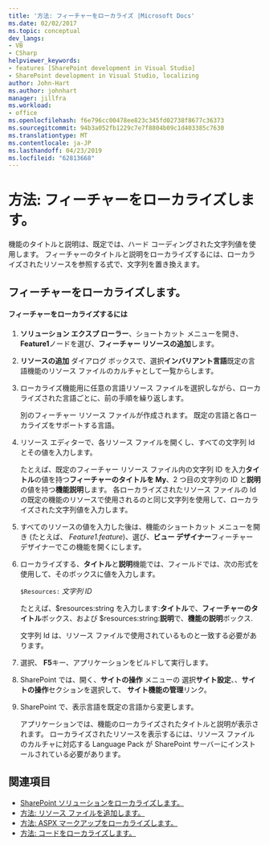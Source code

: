 ```yaml
---
title: '方法: フィーチャーをローカライズ |Microsoft Docs'
ms.date: 02/02/2017
ms.topic: conceptual
dev_langs:
- VB
- CSharp
helpviewer_keywords:
- features [SharePoint development in Visual Studio]
- SharePoint development in Visual Studio, localizing
author: John-Hart
ms.author: johnhart
manager: jillfra
ms.workload:
- office
ms.openlocfilehash: f6e796cc00478ee823c345fd02738f8677c36373
ms.sourcegitcommit: 94b3a052fb1229c7e7f8804b09c1d403385c7630
ms.translationtype: MT
ms.contentlocale: ja-JP
ms.lasthandoff: 04/23/2019
ms.locfileid: "62813668"
---
```

# <a name="how-to-localize-a-feature"></a>方法: フィーチャーをローカライズします。
  機能のタイトルと説明は、既定では、ハード コーディングされた文字列値を使用します。 フィーチャーのタイトルと説明をローカライズするには、ローカライズされたリソースを参照する式で、文字列を置き換えます。

## <a name="localize-a-feature"></a>フィーチャーをローカライズします。

#### <a name="to-localize-a-feature"></a>フィーチャーをローカライズするには

1. **ソリューション エクスプ ローラー**、ショートカット メニューを開き、 **Feature1**ノードを選び、**フィーチャー リソースの追加**します。

2. **リソースの追加** ダイアログ ボックスで、選択**インバリアント言語**既定の言語機能のリソース ファイルのカルチャとして一覧からします。

3. ローカライズ機能用に任意の言語リソース ファイルを選択しながら、ローカライズされた言語ごとに、前の手順を繰り返します。

     別のフィーチャー リソース ファイルが作成されます。 既定の言語と各ローカライズをサポートする言語。

4. リソース エディターで、各リソース ファイルを開くし、すべての文字列 Id とその値を入力します。

     たとえば、既定のフィーチャー リソース ファイル内の文字列 ID を入力**タイトル**の値を持つ**フィーチャーのタイトルを My**、2 つ目の文字列の ID と**説明**の値を持つ**機能説明**します。 各ローカライズされたリソース ファイルの Id の既定の機能のリソースで使用されるのと同じ文字列を使用して、ローカライズされた文字列値を入力します。

5. すべてのリソースの値を入力した後は、機能のショートカット メニューを開き (たとえば、 *Feature1.feature*)、選び、**ビュー デザイナー**フィーチャー デザイナーでこの機能を開くにします。

6. ローカライズする、**タイトル**と**説明**機能では、フィールドでは、次の形式を使用して、そのボックスに値を入力します。

     `$Resources:` *文字列 ID*

     たとえば、$resources:string を入力します:**タイトル**で、**フィーチャーのタイトル**ボックス、および $resources:string:**説明**で、**機能の説明**ボックス.

     文字列 Id は、リソース ファイルで使用されているものと一致する必要があります。

7. 選択、 **F5**キー、アプリケーションをビルドして実行します。

8. SharePoint では、開く、**サイトの操作** メニューの 選択**サイト設定**、、**サイトの操作**セクションを選択して、 **サイト機能の管理**リンク。

9. SharePoint で、表示言語を既定の言語から変更します。

     アプリケーションでは、機能のローカライズされたタイトルと説明が表示されます。 ローカライズされたリソースを表示するには、リソース ファイルのカルチャに対応する Language Pack が SharePoint サーバーにインストールされている必要があります。

## <a name="see-also"></a>関連項目
- [SharePoint ソリューションをローカライズします。](../sharepoint/localizing-sharepoint-solutions.md)
- [方法: リソース ファイルを追加します。](../sharepoint/how-to-add-a-resource-file.md)
- [方法: ASPX マークアップをローカライズします。](../sharepoint/how-to-localize-aspx-markup.md)
- [方法: コードをローカライズします。](../sharepoint/how-to-localize-code.md)
